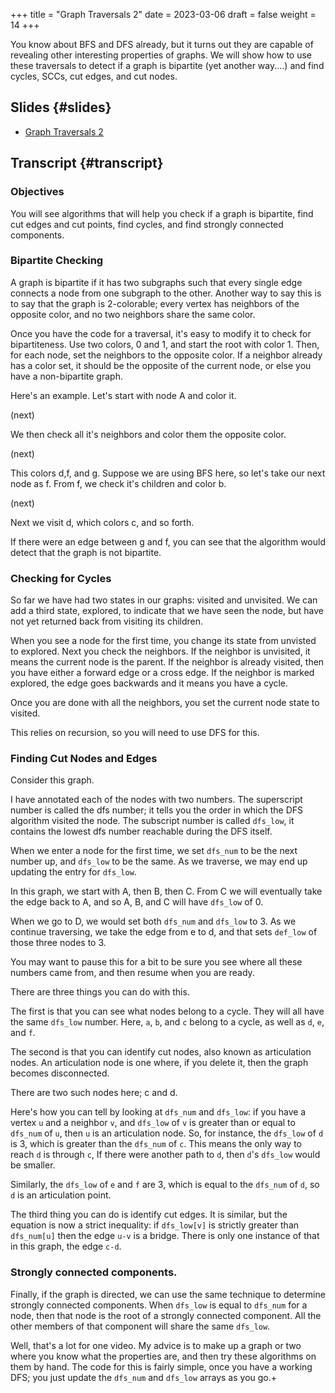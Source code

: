 +++
title = "Graph Traversals 2"
date = 2023-03-06
draft = false
weight = 14
+++

You know about BFS and DFS already, but it turns out they are capable of revealing other interesting properties of
graphs.  We will show how to use these traversals to detect if a graph is bipartite (yet another way....) and find
cycles, SCCs, cut edges, and cut nodes.


## Slides {#slides}

-   [Graph Traversals 2](/slides/graph-traversals-2.pdf)

## Transcript {#transcript}

### Objectives

You will see algorithms that will help you check if a graph is
bipartite, find cut edges and cut points, find cycles, and find
strongly connected components.

### Bipartite Checking

A graph is bipartite if it has two subgraphs such that every single
edge connects a node from one subgraph to the other.  Another way
to say this is to say that the graph is 2-colorable; every vertex
has neighbors of the opposite color, and no two neighbors share the
same color.

Once you have the code for a traversal, it's easy to modify it to
check for bipartiteness.  Use two colors, 0 and 1, and start the root
with color 1.  Then, for each node, set the neighbors to the opposite
color.  If a neighbor already has a color set, it should be the opposite
of the current node, or else you have a non-bipartite graph.

Here's an example.  Let's start with node A and color it.

(next)

We then check all it's neighbors and color them the opposite color.

(next)

This colors d,f, and g.  Suppose we are using BFS here, so let's take
our next node as f.  From f, we check it's children and color b.

(next)

Next we visit d, which colors c, and so forth.

If there were an edge between g and f, you can see that the algorithm
would detect that the graph is not bipartite.

### Checking for Cycles

So far we have had two states in our graphs: visited and unvisited.  We
can add a third state, explored, to indicate that we have seen the node,
but have not yet returned back from visiting its children.

When you see a node for the first time, you change its state from
unvisted to explored.  Next you check the neighbors.  If the neighbor is
unvisited, it means the current node is the parent.  If the neighbor is
already visited, then you have either a forward edge or a cross edge.
If the neighbor is marked explored, the edge goes backwards and it
means you have a cycle.

Once you are done with all the neighbors, you set the current node state
to visited.

This relies on recursion, so you will need to use DFS for this.

### Finding Cut Nodes and Edges

Consider this graph.

I have annotated each of the nodes with two numbers.  The superscript number is 
called the dfs number; it tells you the order in which the DFS algorithm visited
the node.  The subscript number is called `dfs_low`, it contains the lowest dfs
number reachable during the DFS itself.

When we enter a node for the first time, we set `dfs_num` to be the next number
up, and `dfs_low` to be the same.  As we traverse, we may end up updating the
entry for `dfs_low`.

In this graph, we start with A, then B, then C.  From C we will eventually take
the edge back to A, and so A, B, and C will have `dfs_low` of 0.

When we go to D, we would set both `dfs_num` and `dfs_low` to 3.  As we continue
traversing, we take the edge from e to d, and that sets `def_low` of those three
nodes to 3.

You may want to pause this for a bit to be sure you see where all these numbers came
from, and then resume when you are ready.

There are three things you can do with this.

The first is that you can see what nodes belong to a cycle.  They will all have the
same `dfs_low` number.  Here, `a`, `b`, and `c` belong to a cycle, as well as `d`,
`e`, and `f`.

The second is that you can identify cut nodes, also known as articulation nodes.
An articulation node is one where, if you delete it, then the graph becomes disconnected.

There are two such nodes here; c and d.

Here's how you can tell by looking at `dfs_num` and `dfs_low`: if you have a vertex `u`
and a neighbor `v`, and `dfs_low` of `v` is greater than or equal to `dfs_num` of `u`, then
`u` is an articulation node.  So, for instance, the `dfs_low` of `d` is 3, which is
greater than the `dfs_num` of `c`.  This means the only way to reach `d` is through `c`,
If there were another path to `d`, then `d`'s `dfs_low` would be smaller.

Similarly, the `dfs_low` of `e` and `f` are 3, which is equal to the `dfs_num` of `d`,
so `d` is an articulation point.

The third thing you can do is identify cut edges.  It is similar, but the equation
is now a strict inequality: if `dfs_low[v]` is strictly greater than `dfs_num[u]`
then the edge `u-v` is a bridge.  There is only one instance of that in this graph,
the edge `c-d`.

### Strongly connected components.

Finally, if the graph is directed, we can use the same technique to determine strongly
connected components.  When `dfs_low` is equal to `dfs_num` for a node, then that node
is the root of a strongly connected component.  All the other members of that component
will share the same `dfs_low`.

Well, that's a lot for one video.  My advice is to make up a graph or two where
you know what the properties are, and then try these algorithms on them by hand.
The code for this is fairly simple, once you have a working DFS; you just update the
`dfs_num` and `dfs_low` arrays as you go.+




